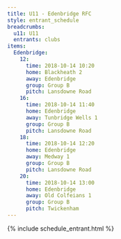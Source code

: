 ```yaml
---
title: U11 - Edenbridge RFC
style: entrant_schedule
breadcrumbs:
  u11: U11
  entrants: clubs
items:
  Edenbridge:
    12:
      time: 2018-10-14 10:20
      home: Blackheath 2
      away: Edenbridge
      group: Group B
      pitch: Lansdowne Road
    16:
      time: 2018-10-14 11:40
      home: Edenbridge
      away: Tunbridge Wells 1
      group: Group B
      pitch: Lansdowne Road
    18:
      time: 2018-10-14 12:20
      home: Edenbridge
      away: Medway 1
      group: Group B
      pitch: Lansdowne Road
    20:
      time: 2018-10-14 13:00
      home: Edenbridge
      away: Old Colfeians 1
      group: Group B
      pitch: Twickenham
---
```


{% include schedule_entrant.html %}
